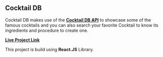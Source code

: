 ## Cocktail DB

Cocktail DB makes use of the **[Cocktail DB API](https://www.thecocktaildb.com/api.php)** to showcase some of the famous cocktails and you can also search your favorite Cocktail to know its ingredients and procedure to create one.

**[Live Project Link](https://cocktails-db-project.netlify.app/)**

This project is build using **React.JS** Library.
